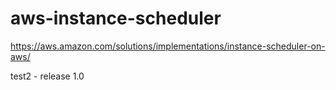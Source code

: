 # aws-instance-scheduler

https://aws.amazon.com/solutions/implementations/instance-scheduler-on-aws/

test2 - release 1.0
